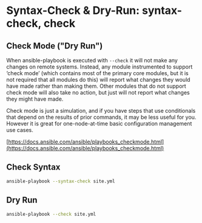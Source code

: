 # Syntax-Check & Dry-Run: syntax-check, check

## Check Mode ("Dry Run")

When ansible-playbook is executed with `--check` it will not make any
changes on remote systems. Instead, any module instrumented to support
‘check mode’ (which contains most of the primary core modules, but it is
not required that all modules do this) will report what changes they would
have made rather than making them. Other modules that do not support check
mode will also take no action, but just will not report what changes they
might have made.

Check mode is just a simulation, and if you have steps that use
conditionals that depend on the results of prior commands, it may be less
useful for you. However it is great for one-node-at-time basic configuration
management use cases.

[https://docs.ansible.com/ansible/playbooks_checkmode.html](https://docs.ansible.com/ansible/playbooks_checkmode.html)

## Check Syntax

```sh
ansible-playbook --syntax-check site.yml
```

## Dry Run

```sh
ansible-playbook --check site.yml
```

